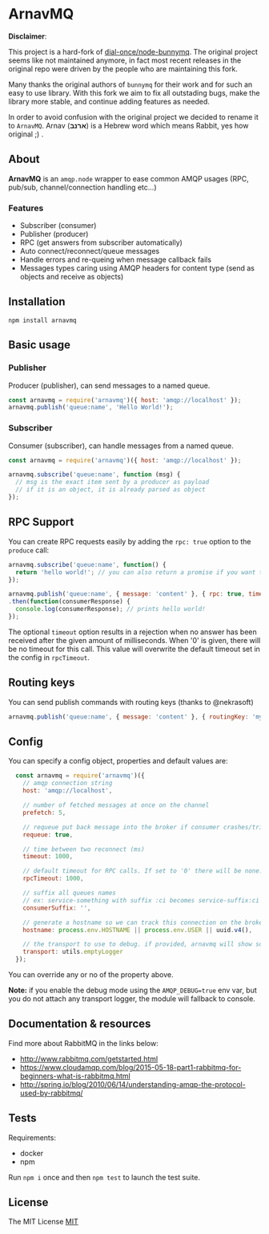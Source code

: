 # ArnavMQ

**Disclaimer**:

This project is a hard-fork of [dial-once/node-bunnymq](https://github.com/dial-once/node-bunnymq).
The original project seems like not maintained anymore, in fact most recent releases in the original repo were driven by the people who are maintaining this fork.

Many thanks the original authors of `bunnymq` for their work and for such an easy to use library.
With this fork we aim to fix all outstading bugs, make the library more stable, and continue adding features as needed.

In order to avoid confusion with the original project we decided to rename it to `ArnavMQ`.
Arnav (**ארנב**) is a Hebrew word which means Rabbit, yes how original ;) .


## About

**ArnavMQ** is an `amqp.node` wrapper to ease common AMQP usages (RPC, pub/sub, channel/connection handling etc...)

### Features

- Subscriber (consumer)
- Publisher (producer)
- RPC (get answers from subscriber automatically)
- Auto connect/reconnect/queue messages
- Handle errors and re-queing when message callback fails
- Messages types caring using AMQP headers for content type (send as objects and receive as objects)

## Installation

```shell
npm install arnavmq
```

## Basic usage

### Publisher

Producer (publisher), can send messages to a named queue.

```javascript
const arnavmq = require('arnavmq')({ host: 'amqp://localhost' });
arnavmq.publish('queue:name', 'Hello World!');
```

### Subscriber

Consumer (subscriber), can handle messages from a named queue.

```javascript
const arnavmq = require('arnavmq')({ host: 'amqp://localhost' });

arnavmq.subscribe('queue:name', function (msg) {
  // msg is the exact item sent by a producer as payload
  // if it is an object, it is already parsed as object
});
```

## RPC Support

You can create RPC requests easily by adding the `rpc: true` option to the `produce` call:

```javascript
arnavmq.subscribe('queue:name', function() {
  return 'hello world!'; // you can also return a promise if you want to do async stuff
});

arnavmq.publish('queue:name', { message: 'content' }, { rpc: true, timeout: 1000 })
.then(function(consumerResponse) {
  console.log(consumerResponse); // prints hello world!
});
```

The optional `timeout` option results in a rejection when no answer has been received after the given amount of milliseconds.
When '0' is given, there will be no timeout for this call.
This value will overwrite the default timeout set in the config in `rpcTimeout`.

## Routing keys

You can send publish commands with routing keys (thanks to @nekrasoft)

```javascript
arnavmq.publish('queue:name', { message: 'content' }, { routingKey: 'my-routing-key' });
```

## Config

You can specify a config object, properties and default values are:

```javascript
  const arnavmq = require('arnavmq')({
    // amqp connection string
    host: 'amqp://localhost',

    // number of fetched messages at once on the channel
    prefetch: 5,

    // requeue put back message into the broker if consumer crashes/trigger exception
    requeue: true,

    // time between two reconnect (ms)
    timeout: 1000,

    // default timeout for RPC calls. If set to '0' there will be none.
    rpcTimeout: 1000,

    // suffix all queues names
    // ex: service-something with suffix :ci becomes service-suffix:ci etc.
    consumerSuffix: '',

    // generate a hostname so we can track this connection on the broker (rabbitmq management plugin)
    hostname: process.env.HOSTNAME || process.env.USER || uuid.v4(),

    // the transport to use to debug. if provided, arnavmq will show some logs
    transport: utils.emptyLogger
  });
```

You can override any or no of the property above.

**Note:** if you enable the debug mode using the `AMQP_DEBUG=true` env var, but you do not attach any transport logger, the module will fallback to console.

## Documentation & resources

Find more about RabbitMQ in the links below:

- http://www.rabbitmq.com/getstarted.html
- https://www.cloudamqp.com/blog/2015-05-18-part1-rabbitmq-for-beginners-what-is-rabbitmq.html
- http://spring.io/blog/2010/06/14/understanding-amqp-the-protocol-used-by-rabbitmq/

## Tests

Requirements:

- docker
- npm

Run `npm i` once and then `npm test` to launch the test suite.

## License

The MIT License [MIT](LICENSE)
